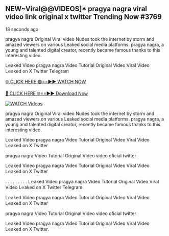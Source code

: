 ## NEW~Viral@@VIDEOS]* pragya nagra viral video link original x twitter Trending Now #3769

18 seconds ago

pragya nagra Original Viral video Nudes took the internet by storm and amazed viewers on various Leaked social media platforms. pragya nagra, a young and talented digital creator, recently became famous thanks to this interesting video.

L𝚎aked Video pragya nagra Video Tutorial Original Video Viral Video L𝚎aked on X Twitter Telegram

[🌐 CLICK HERE 🟢==►► WATCH NOW](https://valovideo.net/valo-video/?bom)

[🔴 CLICK HERE 🌐==►► Download Now](https://valovideo.net/valo-video/?bom)

[![WATCH Videos](https://i.imgur.com/dJHk4Zq.gif)](https://valovideo.net/valo-video/?bom)

pragya nagra Original Viral video Nudes took the internet by storm and amazed viewers on various Leaked social media platforms. pragya nagra, a young and talented digital creator, recently became famous thanks to this interesting video.

L𝚎aked Video pragya nagra Video Tutorial Original Video Viral Video L𝚎aked on X Twitter

pragya nagra Video Tutorial Original Video video oficial twitter

L𝚎aked Video pragya nagra Video Tutorial Original Video Viral Video L𝚎aked on X Twitter

. . . . . . . . . L𝚎aked Video pragya nagra Video Tutorial Original Video Viral Video L𝚎aked on X Twitter Telegram

L𝚎aked Video pragya nagra Video Tutorial Original Video Viral Video L𝚎aked on X Twitter

pragya nagra Video Tutorial Original Video video oficial twitter

L𝚎aked Video pragya nagra Video Tutorial Original Video Viral Video L𝚎aked on X Twitter.